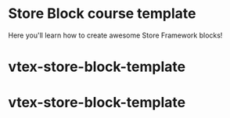 # Store Block course template

Here you'll learn how to create awesome Store Framework blocks!
# vtex-store-block-template
# vtex-store-block-template
